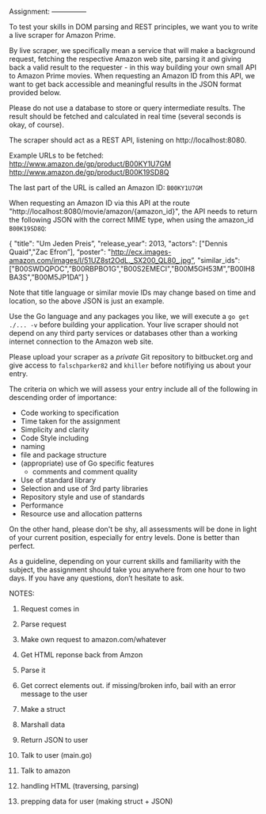 Assignment:
—————

To test your skills in DOM parsing and REST principles, we want you to write a live scraper for Amazon Prime.

By live scraper, we specifically mean a service that will make a background request, fetching the respective Amazon web site, parsing it and giving back a valid result to the requester - in this way building your own small API to Amazon Prime movies. When requesting an Amazon ID from this API, we want to get back accessible and meaningful results in the JSON format provided below.

Please do not use a database to store or query intermediate results. The result should be fetched and calculated in real time (several seconds is okay, of course).

The scraper should act as a REST API, listening on http://localhost:8080.

Example URLs to be fetched:
http://www.amazon.de/gp/product/B00KY1U7GM
http://www.amazon.de/gp/product/B00K19SD8Q

The last part of the URL is called an Amazon ID: `B00KY1U7GM`

When requesting an Amazon ID via this API at the route "http://localhost:8080/movie/amazon/{amazon_id}", the API needs to return the following JSON with the correct MIME type, when using the amazon_id `B00K19SD8Q`:

{
 "title": "Um Jeden Preis”,
 "release_year": 2013,
 "actors": ["Dennis Quaid","Zac Efron”],
 “poster": "http://ecx.images-amazon.com/images/I/51UZ8st2OdL._SX200_QL80_.jpg”,
 "similar_ids": ["B00SWDQPOC",”B00RBPBO1G","B00S2EMECI","B00M5GH53M",”B00IH8BA3S",”B00M5JP1DA”]
}

Note that title language or similar movie IDs may change based on time and location, so the above JSON is just an example.

Use the Go language and any packages you like, we will execute a `go get ./... -v` before building your application. Your live scraper should not depend on any third party services or databases other than a working internet connection to the Amazon web site.

Please upload your scraper as a *private* Git repository to bitbucket.org and give access to `falschparker82` and `khiller` before notifiying us about your entry.

The criteria on which we will assess your entry include all of the following in descending order of importance:

- Code working to specification
- Time taken for the assignment
- Simplicity and clarity
- Code Style including
 - naming
 - file and package structure
 - (appropriate) use of Go specific features
	- comments and comment quality
- Use of standard library
- Selection and use of 3rd party libraries
- Repository style and use of standards
- Performance
- Resource use and allocation patterns

On the other hand, please don't be shy, all assessments will be done in light of your current position, especially for entry levels. Done is better than perfect.

As a guideline, depending on your current skills and familiarity with the subject, the assignment should take you anywhere from one hour to two days. If you have any questions, don’t hesitate to ask.

NOTES:

1. Request comes in
2. Parse request
3. Make own request to amazon.com/whatever
4. Get HTML reponse back from Amzon
5. Parse it
6. Get correct elements out. if missing/broken info, bail with an error message to the user
7. Make a struct
8. Marshall data
9. Return JSON to user


1. Talk to user (main.go)
2. Talk to amazon
3. handling HTML (traversing, parsing)
4. prepping data for user (making struct + JSON)
